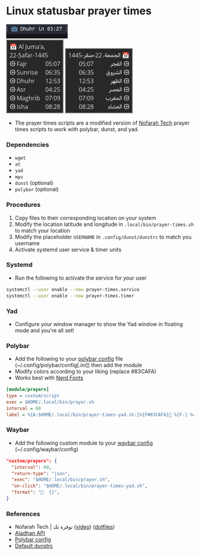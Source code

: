 # Linux statusbar prayer times

![polybar module](screenshots/polybar-module.png)
<br/>
![yad en](screenshots/yad-en-widget.png)
![yad widget](screenshots/yad-widget.png)

- The prayer times scripts are a modified version of [Nofarah Tech](https://www.youtube.com/@NofarahTech) prayer times scripts to work with polybar, dunst, and yad.

### Dependencies

- `wget`
- `at`
- `yad`
- `mpv`
- `dunst` (optional)
- `polybar` (optional)

### Procedures

1. Copy files to their corresponding location on your system
2. Modify the location latitude and longitude in `.local/bin/prayer-times.sh` to match your location
3. Modify the placeholder `USERNAME` in `.config/dunst/dunstrc` to match you username
4. Activate systemd user service & timer units

### Systemd

- Run the following to activate the service for your user

```sh
systemctl --user enable --now prayer-times.service
systemctl --user enable --now prayer-times.timer
```

### Yad

- Configure your window manager to show the Yad window in floating mode and you're all set!

### Polybar

- Add the following to your [polybar config](https://github.com/polybar/polybar/wiki/Configuration) file (~/.config/polybar/config\[.ini\]) then add the module
- Modify colors according to your liking (replace #83CAFA)
- Works best with [Nerd Fonts](https://nerdfonts.com)

```ini
[module/prayers]
type = custom/script
exec = $HOME/.local/bin/prayer.sh
interval = 60
label = %{A:$HOME/.local/bin/prayer-times-yad.sh:}%{F#83CAFA}󱠧 %{F-} %output%%{A}
```

### Waybar

- Add the following custom module to your [waybar config](https://github.com/Alexays/Waybar/wiki/Configuration) (~/.config/waybar/config)

```json
"custom/prayers": {
  "interval": 60,
  "return-type": "json",
  "exec": "$HOME/.local/bin/prayer.sh",
  "on-click": "$HOME/.local/bin/prayer-times-yad.sh",
  "format": "󱠧  {}",
}
```

### References

- Nofarah Tech | نوفرة تك ([video](https://www.youtube.com/watch?v=BnSXo5p1ZLw)) ([dotfiles](https://github.com/HishamAHai/dotfiles/tree/main/.local/bin))
- [Aladhan API](https://aladhan.com/prayer-times-api#GetTimings)
- [Polybar config](https://github.com/polybar/polybar/wiki/Module:-script)
- [Default dunstrc](https://github.com/dunst-project/dunst/blob/master/dunstrc)
